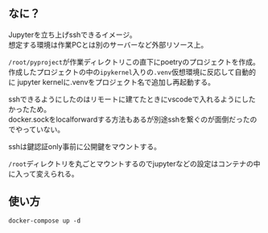 ## なに？

Jupyterを立ち上げsshできるイメージ。  
想定する環境は作業PCとは別のサーバーなど外部リソース上。

`/root/pyproject`が作業ディレクトリこの直下にpoetryのプロジェクトを作成。  
作成したプロジェクトの中の`ipykernel`入りの`.venv`仮想環境に反応して自動的に
jupyter kernelに.venvをプロジェクト名で追加し再起動する。

sshできるようにしたのはリモートに建てたときにvscodeで入れるようにしたかったため。  
docker.sockをlocalforwardする方法もあるが別途sshを繋ぐのが面倒だったのでやっていない。

sshは鍵認証only事前に公開鍵をマウントする。

`/root`ディレクトリを丸ごとマウントするのでjupyterなどの設定はコンテナの中に入って変えられる。

## 使い方

```
docker-compose up -d
```